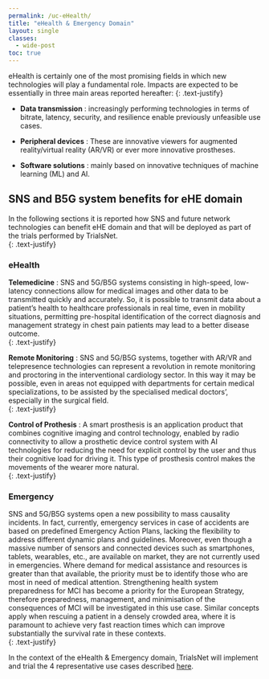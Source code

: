 ```yaml
---
permalink: /uc-eHealth/
title: "eHealth & Emergency Domain"
layout: single
classes:
  - wide-post
toc: true
---
```

eHealth is certainly one of the most promising fields in which new technologies will play a fundamental role. Impacts are expected to be essentially in three main areas reported hereafter\: 
{: .text-justify}

- **Data transmission** \: increasingly performing technologies in terms of bitrate, latency, security, and resilience enable previously unfeasible use cases.  

- **Peripheral devices** \: These are innovative viewers for augmented reality/virtual reality (AR/VR) or ever more innovative prostheses. 

- **Software solutions** \: mainly based on innovative techniques of machine learning (ML) and AI. 

## SNS and B5G system benefits for eHE domain 

In the following sections it is reported how SNS and future network technologies can benefit eHE domain and that will be deployed as part of the trials performed by TrialsNet.  
{: .text-justify}

### eHealth 

**Telemedicine** \: SNS and 5G/B5G systems consisting in high-speed, low-latency connections allow for medical images and other data to be transmitted quickly and accurately. So, it is possible to transmit data about a patient’s health to healthcare professionals in real time, even in mobility situations, permitting pre-hospital identification of the correct diagnosis and management strategy in chest pain patients may lead to a better disease outcome.  
{: .text-justify}

**Remote Monitoring** \: SNS and 5G/B5G systems, together with AR/VR and telepresence technologies can represent a revolution in remote monitoring and proctoring in the interventional cardiology sector. In this way it may be possible, even in areas not equipped with departments for certain medical specializations, to be assisted by the specialised medical doctors’, especially in the surgical field.    
{: .text-justify}

**Control of Prothesis** \: A smart prosthesis is an application product that combines cognitive imaging and control technology, enabled by radio connectivity to allow a prosthetic device control system with AI technologies for reducing the need for explicit control by the user and thus their cognitive load for driving it. This type of prosthesis control makes the movements of the wearer more natural.  
{: .text-justify}

### Emergency  

SNS and 5G/B5G systems open a new possibility to mass causality incidents. In fact, currently, emergency services in case of accidents are based on predefined Emergency Action Plans, lacking the flexibility to address different dynamic plans and guidelines. Moreover, even though a massive number of sensors and connected devices such as smartphones, tablets, wearables, etc., are available on market, they are not currently used in emergencies. Where demand for medical assistance and resources is greater than that available, the priority must be to identify those who are most in need of medical attention. Strengthening health system preparedness for MCI has become a priority for the European Strategy, therefore preparedness, management, and minimisation of the consequences of MCI will be investigated in this use case. Similar concepts apply when rescuing a patient in a densely crowded area, where it is paramount to achieve very fast reaction times which can improve substantially the survival rate in these contexts.  
{: .text-justify}

In the context of the eHealth & Emergency domain, TrialsNet will implement and trial the 4 representative use cases described [here](/usecases).
